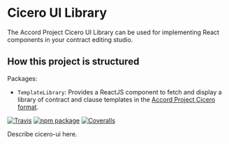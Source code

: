 # Cicero UI Library

The Accord Project Cicero UI Library can be used for implementing React components in your contract editing studio.

## How this project is structured

Packages: 
- `TemplateLibrary`: Provides a ReactJS component to fetch and display a library of contract and clause templates in the [Accord Project Cicero format](https://github.com/accordproject/cicero).

[![Travis][build-badge]][build]
[![npm package][npm-badge]][npm]
[![Coveralls][coveralls-badge]][coveralls]

Describe cicero-ui here.

[build-badge]: https://img.shields.io/travis/user/repo/master.png?style=flat-square
[build]: https://travis-ci.org/user/repo

[npm-badge]: https://img.shields.io/npm/v/npm-package.png?style=flat-square
[npm]: https://www.npmjs.org/package/npm-package

[coveralls-badge]: https://img.shields.io/coveralls/user/repo/master.png?style=flat-square
[coveralls]: https://coveralls.io/github/user/repo
